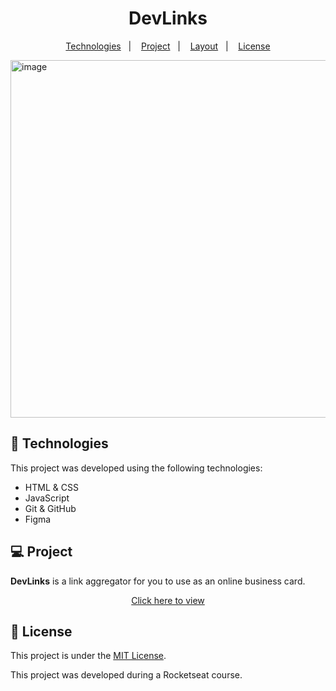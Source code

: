 <h1 align="center">DevLinks</h1>

<p align="center">
  <a href="#-technologies">Technologies</a>&nbsp;&nbsp;&nbsp;|&nbsp;&nbsp;&nbsp;
  <a href="#-project">Project</a>&nbsp;&nbsp;&nbsp;|&nbsp;&nbsp;&nbsp;
  <a href="#-layout">Layout</a>&nbsp;&nbsp;&nbsp;|&nbsp;&nbsp;&nbsp;
  <a href="#memo-license">License</a>
</p>

<img width="1339" height="572" alt="image" src="https://github.com/user-attachments/assets/01498fd1-5cd0-4141-b1ea-b8fd7ae3d8cf" />

## 🚀 Technologies

This project was developed using the following technologies:

- HTML & CSS  
- JavaScript  
- Git & GitHub  
- Figma  

## 💻 Project

**DevLinks** is a link aggregator for you to use as an online business card.

<p align="center">
  <a href="https://ana-alves-santos.github.io/devlinks/" target="_blank">
    Click here to view
  </a>
</p>


## :memo: License

This project is under the [MIT License](LICENSE).


This project was developed during a Rocketseat course.


